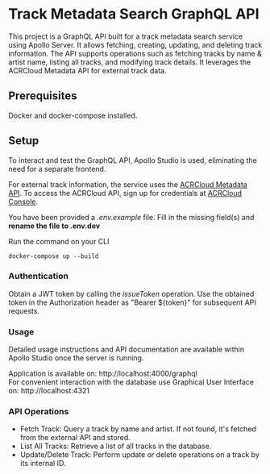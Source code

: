 # Track Metadata Search GraphQL API

This project is a GraphQL API built for a track metadata search service using Apollo Server. It allows fetching, creating, updating, and deleting track information. The API supports operations such as fetching tracks by name & artist name, listing all tracks, and modifying track details. It leverages the ACRCloud Metadata API for external track data.

## Prerequisites
Docker and docker-compose installed.

## Setup
To interact and test the GraphQL API, Apollo Studio is used, eliminating the need for a separate frontend.

For external track information, the service uses the [ACRCloud Metadata API](https://docs.acrcloud.com/reference/metadata-api). To access the ACRCloud API, sign up for credentials at [ACRCloud Console](https://console.acrcloud.com/signup#/register).

You have been provided a *.env.example* file. Fill in the missing field(s) and **rename the file to .env.dev** </br>

Run the command on your CLI
```
docker-compose up --build
```


### Authentication
Obtain a JWT token by calling the *issueToken* operation.
Use the obtained token in the Authorization header as "Bearer ${token}" for subsequent API requests.


### Usage
Detailed usage instructions and API documentation are available within Apollo Studio once the server is running.

Application is available on: http://localhost:4000/graphql </br>
For convenient interaction with the database use Graphical User Interface on: http://localhost:4321

### API Operations
* Fetch Track: Query a track by name and artist. If not found, it's fetched from the external API and stored.
* List All Tracks: Retrieve a list of all tracks in the database.
* Update/Delete Track: Perform update or delete operations on a track by its internal ID.

